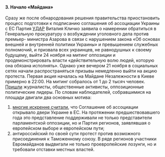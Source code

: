 #### 3. Начало «Майдана»

Сразу же после обнародования решения правительства приостановить процесс подготовки к
подписанию соглашения об ассоциации Украины с ЕС Партия [УДАР](https://ru.wikipedia.org/wiki/%D0%A3%D0%94%D0%90%D0%A0_%D0%92%D0%B8%D1%82%D0%B0%D0%BB%D0%B8%D1%8F_%D0%9A%D0%BB%D0%B8%D1%87%D0%BA%D0%BE) Виталия Кличко заявила о
намерении обратиться в Генеральную прокуратуру о возбуждении уголовного дела против премьер-
министра Азарова в связи с нарушением закона «Об основах внешней и внутренней политики Украины»
и превышением служебных полномочий, и призвала всех украинцев, не равнодушных к своему
будущему, выйти 24 ноября на митинг оппозиции и продемонстрировать власти «действительную волю
людей, которую она обязана исполнять».
Однако уже вечером 21 ноября в социальных сетях начали распространяться призывы немедленно
выйти на акцию протеста. Первая акция началась на Майдане Незалежности в Киеве примерно в 22:00.
На митинг собралось от 1 до 2 тысяч человек. [Пришли](https://www.newsru.com/world/22nov2013/ukr.html) журналисты, общественные активисты,
оппозиционные политические лидеры.
По словам наблюдателей, собравшимися на площади двигали два основных мотива:

1. [многие искренне считали](https://www.kiis.com.ua/?lang=rus&cat=reports&id=226), что Соглашение об ассоциации открывало двери Украине в ЕС. На
   протяжении предшествовавшего года это представление поддерживали не только представители
   парламентской оппозиции, но и Партия регионов, заявлявшая о европейском выборе и европейском пути;
2. антироссийский по своей сути протест против возможного присоединения к Таможенному союзу.
   В ряде регионов участники Евромайданов выдвигали не только проевропейские лозунги, но и
   требовали отставки местных властей.
